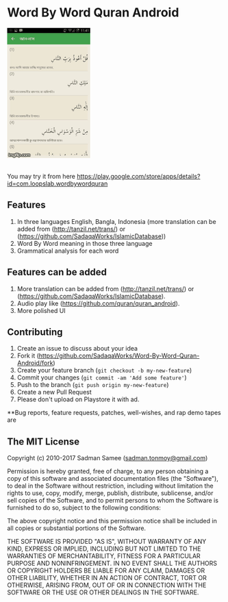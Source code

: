 # Word By Word Quran Android
![Quran Project](https://github.com/SadaqaWorks/QuranProjects/blob/master/quran.gif)

<br />You may try it from here https://play.google.com/store/apps/details?id=com.loopslab.wordbywordquran



## Features
1. In three languages English, Bangla, Indonesia (more translation can be added  from (http://tanzil.net/trans/) or (https://github.com/SadaqaWorks/IslamicDatabase))
2. Word By Word meaning in those three language 
3. Grammatical analysis for each word

## Features can be added 
1. More translation can be added  from (http://tanzil.net/trans/) or (https://github.com/SadaqaWorks/IslamicDatabase).
2. Audio play like (https://github.com/quran/quran_android).
3. More polished UI

## Contributing

1. Create an issue to discuss about your idea
2. Fork it (https://github.com/SadaqaWorks/Word-By-Word-Quran-Android/fork)
3. Create your feature branch (`git checkout -b my-new-feature`)
4. Commit your changes (`git commit -am 'Add some feature'`)
5. Push to the branch (`git push origin my-new-feature`)
6. Create a new Pull Request
7. Please don't upload on Playstore it with ad. 

**Bug reports, feature requests, patches, well-wishes, and rap demo tapes are


## The MIT License

Copyright (c) 2010-2017 Sadman Samee (sadman.tonmoy@gmail.com)

Permission is hereby granted, free of charge, to any person obtaining a copy
of this software and associated documentation files (the "Software"), to deal
in the Software without restriction, including without limitation the rights
to use, copy, modify, merge, publish, distribute, sublicense, and/or sell
copies of the Software, and to permit persons to whom the Software is
furnished to do so, subject to the following conditions:

The above copyright notice and this permission notice shall be included in
all copies or substantial portions of the Software.

THE SOFTWARE IS PROVIDED "AS IS", WITHOUT WARRANTY OF ANY KIND, EXPRESS OR
IMPLIED, INCLUDING BUT NOT LIMITED TO THE WARRANTIES OF MERCHANTABILITY,
FITNESS FOR A PARTICULAR PURPOSE AND NONINFRINGEMENT. IN NO EVENT SHALL THE
AUTHORS OR COPYRIGHT HOLDERS BE LIABLE FOR ANY CLAIM, DAMAGES OR OTHER
LIABILITY, WHETHER IN AN ACTION OF CONTRACT, TORT OR OTHERWISE, ARISING FROM,
OUT OF OR IN CONNECTION WITH THE SOFTWARE OR THE USE OR OTHER DEALINGS IN
THE SOFTWARE.
